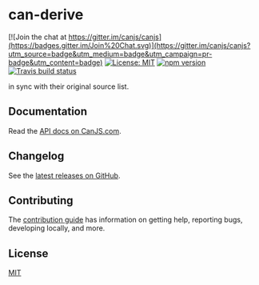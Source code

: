 # can-derive

[![Join the chat at https://gitter.im/canjs/canjs](https://badges.gitter.im/Join%20Chat.svg)](https://gitter.im/canjs/canjs?utm_source=badge&utm_medium=badge&utm_campaign=pr-badge&utm_content=badge)
[![License: MIT](https://img.shields.io/badge/License-MIT-blue.svg)](https://github.com/canjs/can-derive/blob/master/LICENSE.md)
[![npm version](https://badge.fury.io/js/can-derive.svg)](https://www.npmjs.com/package/can-derive)
[![Travis build status](https://travis-ci.org/canjs/can-derive.svg?branch=master)](https://travis-ci.org/canjs/can-derive)

in sync with their original source list.

## Documentation

Read the [API docs on CanJS.com](https://canjs.com/doc/can-derive.html).

## Changelog

See the [latest releases on GitHub](https://github.com/canjs/can-derive/releases).

## Contributing

The [contribution guide](https://github.com/canjs/can-derive/blob/master/CONTRIBUTING.md) has information on getting help, reporting bugs, developing locally, and more.

## License

[MIT](https://github.com/canjs/can-derive/blob/master/LICENSE.md)

